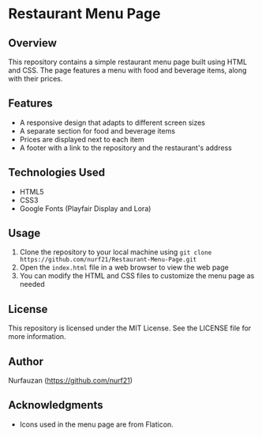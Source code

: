 **Restaurant Menu Page**
=====================

**Overview**
------------

This repository contains a simple restaurant menu page built using HTML and CSS. The page features a menu with food and beverage items, along with their prices.

**Features**
------------

* A responsive design that adapts to different screen sizes
* A separate section for food and beverage items
* Prices are displayed next to each item
* A footer with a link to the repository and the restaurant's address

**Technologies Used**
---------

* HTML5
* CSS3
* Google Fonts (Playfair Display and Lora)

**Usage**
---------

1. Clone the repository to your local machine using `git clone https://github.com/nurf21/Restaurant-Menu-Page.git`
2. Open the `index.html` file in a web browser to view the web page
3. You can modify the HTML and CSS files to customize the menu page as needed

**License**
---------

This repository is licensed under the MIT License. See the LICENSE file for more information.

**Author**
----------

Nurfauzan (https://github.com/nurf21)

**Acknowledgments**
------------------

* Icons used in the menu page are from Flaticon.